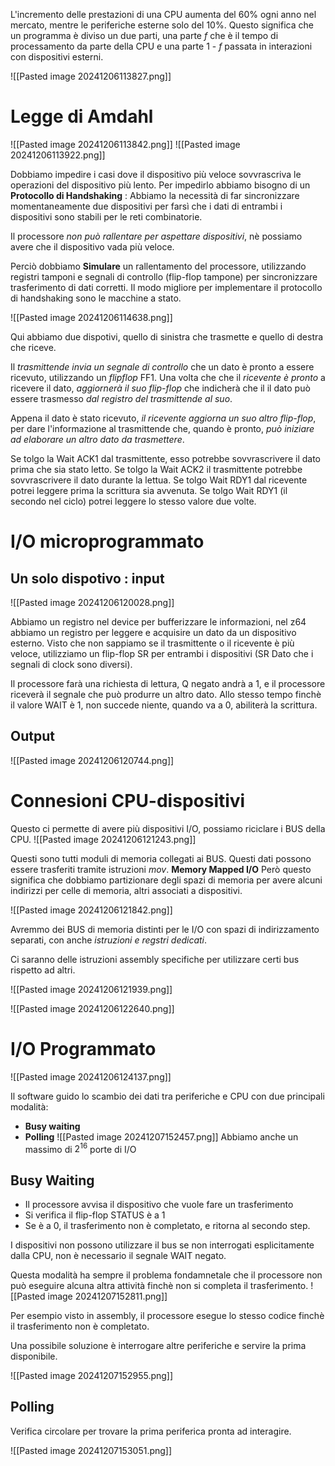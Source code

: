 L'incremento delle prestazioni di una CPU aumenta del 60% ogni anno nel mercato, mentre le periferiche esterne solo del 10%.
Questo significa che un programma è diviso un due parti, una parte $f$ che è il tempo di processamento da parte della CPU e una parte 1 - $f$ passata in interazioni con dispositivi esterni.

![[Pasted image 20241206113827.png]]


# Legge di Amdahl

![[Pasted image 20241206113842.png]]
![[Pasted image 20241206113922.png]]

Dobbiamo impedire i casi dove il dispositivo più veloce sovvrascriva le operazioni del dispositivo più lento.
Per impedirlo abbiamo bisogno di un **Protocollo di Handshaking** : 
Abbiamo la necessità di far sincronizzare momentaneamente due dispositivi per farsì che i dati di entrambi i dispositivi sono stabili per le reti combinatorie.

Il processore *non può rallentare per aspettare dispositivi*, nè possiamo avere che il dispositivo vada più veloce.

Perciò dobbiamo **Simulare** un rallentamento del processore, utilizzando registri tamponi e segnali di controllo (flip-flop tampone) per sincronizzare trasferimento di dati corretti.
Il modo migliore per implementare il protocollo di handshaking sono le macchine a stato.

![[Pasted image 20241206114638.png]]

Qui abbiamo due dispotivi, quello di sinistra che trasmette e quello di destra che riceve.

Il *trasmittende invia un segnale di controllo* che un dato è pronto a essere ricevuto, utilizzando un *flipflop* FF1. Una volta che che il *ricevente è pronto* a ricevere il dato, *aggiornerà il suo flip-flop* che indicherà che il il dato può essere trasmesso *dal registro del trasmittende al suo*.

Appena il dato è stato ricevuto, *il ricevente aggiorna un suo altro flip-flop*, per dare l'informazione al trasmittende che, quando è pronto, *può iniziare ad elaborare un altro dato da trasmettere*.

Se tolgo la Wait ACK1 dal trasmittente, esso potrebbe sovvrascrivere il dato prima che sia stato letto.
Se tolgo la Wait ACK2 il trasmittente potrebbe sovvrascrivere il dato durante la lettua.
Se tolgo Wait RDY1 dal ricevente potrei leggere prima la scrittura sia avvenuta.
Se tolgo Wait RDY1 (il secondo nel ciclo) potrei leggere lo stesso valore due volte.

# I/O microprogrammato

## Un solo dispotivo : input

![[Pasted image 20241206120028.png]]

Abbiamo un registro nel device per bufferizzare le informazioni, nel z64 abbiamo un registro per leggere e acquisire un dato da un dispositivo esterno.
Visto che non sappiamo se il trasmittente o il ricevente è più veloce, utilizziamo un flip-flop SR per entrambi i dispositivi (SR Dato che i segnali di clock sono diversi).

Il processore farà una richiesta di lettura, Q negato andrà a 1, e il processore riceverà il segnale che può produrre un altro dato.
Allo stesso tempo  finchè il valore WAIT è 1, non succede niente, quando va a 0, abiliterà la scrittura.

## Output

![[Pasted image 20241206120744.png]]


# Connesioni CPU-dispositivi

Questo ci permette di avere più dispositivi I/O, possiamo riciclare i BUS della CPU.
![[Pasted image 20241206121243.png]]

Questi sono tutti moduli di memoria collegati ai BUS. Questi dati possono essere trasferiti tramite istruzioni *mov*.
**Memory Mapped I/O**
Però questo significa che dobbiamo partizionare degli spazi di memoria per avere alcuni indirizzi per celle di memoria, altri associati a dispositivi.

![[Pasted image 20241206121842.png]]

Avremmo dei BUS di memoria distinti per le I/O con spazi di indirizzamento separati, con anche *istruzioni e regstri dedicati*.

Ci saranno delle istruzioni assembly specifiche per utilizzare certi bus rispetto ad altri.

![[Pasted image 20241206121939.png]]

![[Pasted image 20241206122640.png]]
# I/O Programmato
![[Pasted image 20241206124137.png]]

Il software guido lo scambio dei dati tra periferiche e CPU con due principali modalità:
- **Busy waiting**
- **Polling** ![[Pasted image 20241207152457.png]]
Abbiamo anche un massimo di $2^{16}$ porte di I/O

## Busy Waiting
- Il processore avvisa il dispositivo che vuole fare un trasferimento
- Si verifica il flip-flop STATUS è a 1
- Se è a 0, il trasferimento non è completato, e ritorna al secondo step.

I dispositivi non possono utilizzare il bus se non interrogati esplicitamente dalla CPU, non è necessario il segnale WAIT negato.

Questa modalità ha sempre il problema fondamnetale che il processore non può eseguire alcuna altra attività finchè non si completa il trasferimento.
![[Pasted image 20241207152811.png]]

Per esempio visto in assembly, il processore esegue lo stesso codice finchè il trasferimento non è completato.

Una possibile soluzione è interrogare altre periferiche e servire la prima disponibile.

![[Pasted image 20241207152955.png]]


## Polling

Verifica circolare per trovare la prima periferica pronta ad interagire.

![[Pasted image 20241207153051.png]]
